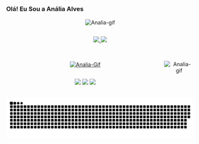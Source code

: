 ### Olá! Eu Sou a Anália Alves 

<!--
**AnaliaAlves/AnaliaAlves** is a ✨ _special_ ✨ repository because its `README.md` (this file) appears on your GitHub profile.

Here are some ideas to get you started:

- 🔭 I’m currently working on ...
- 🌱 I’m currently learning ...
- 👯 I’m looking to collaborate on ...
- 🤔 I’m looking for help with ...
- 💬 Ask me about ...
- 📫 How to reach me: ...
- 😄 Pronouns: ...
- ⚡ Fun fact: ...
-->
<div align="center">
<img align="center" height="250" Width="900" alt="Analia-gif" src="https://cdn.discordapp.com/attachments/866708698520354816/1250019646799876126/Design_sem_nome_1.gif?ex=66696b04&is=66681984&hm=e802c0565b172bfa410d8c2df6379428472ad936d1f935f4b099eda3585100c4&">
</div>

##

<div  align="center">
	<a href="https://beacons.ai/AnaliaAlves">
	<img height="160em" src="http://github-readme-stats.vercel.app/api?username=AnaliaAlves&show_icons=true&theme=cobalt&include_commits=true&count_private=true"/_>
	<img height="160em" src="http://github-readme-stats.vercel.app/api/top-langs/?username=AnaliaAlves&layout=compact&langs_count=16&theme=cobalt"/_>
</div>

##

<div style="display: inline_block" align="center"><br>
	  <img align="center" alt="Analia-Gif" height="120" Width="80" src="https://cdn.jsdelivr.net/gh/devicons/devicon@latest/icons/python/python-original-wordmark.svg">
  <img align="right" alt="Analia-gif" src="https://cdn.discordapp.com/attachments/866708698520354816/1250002596966436895/ezgif-1-1b1a1e99df.gif?ex=66695b23&is=666809a3&hm=6592cbaf4b10eacd37ba4324cc75202097e70272fd9e08382de7b1290483cf6f&" height="100" Width="80">
</div>

##

<div align="center">
  <a href="mailto:celynadev@gmail.com"><img src="https://img.shields.io/badge/Gmail-D14836?style=for-the-badge&logo=gmail&logoColor=white" target="_blank"></a>
  <a href="https://discord.com/channels/@me" target="_blank"><img src= "https://img.shields.io/badge/Discord-7289DA?style=for-the-badge&logo=discord&logoColor=white" target="_blank"></a>
  <a href="https://www.linkedin.com/in/an%C3%A1lia-alves-2b4971252/" target="_blank"><img src="https://img.shields.io/badge/LinkedIn-0077B5?style=for-the-badge&logo=linkedin&logoColor=white" target="_blank"></a>
</a>

##

<picture>
  <source media="(prefers-color-scheme: dark)" srcset="https://raw.githubusercontent.com/AnaliaAlves/AnaliaAlves/output/github-contribution-grid-snake-dark.svg">
  <source media="(prefers-color-scheme: light)" srcset="https://raw.githubusercontent.com/AnaliaAlves/AnaliaAlves/output/github-contribution-grid-snake.svg">
  <img alt="github contribution grid snake animation" src="https://raw.githubusercontent.com/AnaliaAlves/AnaliaAlves/output/github-contribution-grid-snake.svg">
</picture>
